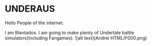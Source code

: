 # UNDERAUS
Hello People of the internet.

I am Blantados.
I am going to make plenty of Undertale battle simulators(Including Fangames).
![alt text](Andrei HTML/F000.png)
